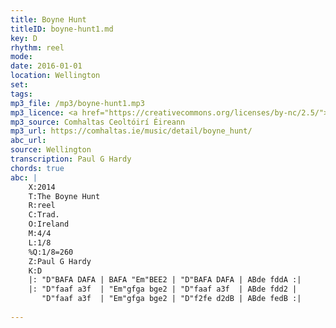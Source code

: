 ```yaml
---
title: Boyne Hunt
titleID: boyne-hunt1.md
key: D
rhythm: reel
mode: 
date: 2016-01-01
location: Wellington
set:
tags: 
mp3_file: /mp3/boyne-hunt1.mp3
mp3_licence: <a href="https://creativecommons.org/licenses/by-nc/2.5/">CC-BY-NC-2.5</a>
mp3_source: Comhaltas Ceoltóirí Éireann
mp3_url: https://comhaltas.ie/music/detail/boyne_hunt/
abc_url: 
source: Wellington
transcription: Paul G Hardy
chords: true
abc: |
    X:2014
    T:The Boyne Hunt
    R:reel
    C:Trad.
    O:Ireland
    M:4/4
    L:1/8
    %Q:1/8=260
    Z:Paul G Hardy
    K:D
    |: "D"BAFA DAFA | BAFA "Em"BEE2 | "D"BAFA DAFA | ABde fddA :|
    |: "D"faaf a3f  | "Em"gfga bge2 | "D"faaf a3f  | ABde fdd2 |
       "D"faaf a3f  | "Em"gfga bge2 | "D"f2fe d2dB | ABde fedB :|
    
---
```


